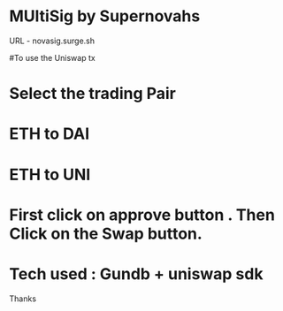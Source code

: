 # MUltiSig by Supernovahs


URL - novasig.surge.sh

#To use the Uniswap tx

# Select the trading Pair 

# ETH to DAI
# ETH to UNI

# First click on approve button . Then Click on the Swap button. 

# Tech used : Gundb + uniswap sdk

Thanks 
